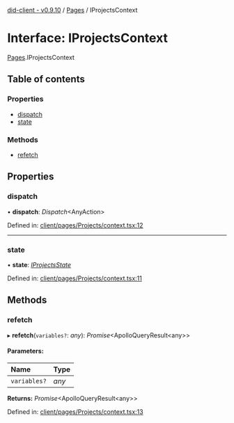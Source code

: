 [did-client - v0.9.10](../README.md) / [Pages](../modules/pages.md) / IProjectsContext

# Interface: IProjectsContext

[Pages](../modules/pages.md).IProjectsContext

## Table of contents

### Properties

- [dispatch](pages.iprojectscontext.md#dispatch)
- [state](pages.iprojectscontext.md#state)

### Methods

- [refetch](pages.iprojectscontext.md#refetch)

## Properties

### dispatch

• **dispatch**: *Dispatch*<AnyAction\>

Defined in: [client/pages/Projects/context.tsx:12](https://github.com/Puzzlepart/did/blob/dev/client/pages/Projects/context.tsx#L12)

___

### state

• **state**: [*IProjectsState*](pages.iprojectsstate.md)

Defined in: [client/pages/Projects/context.tsx:11](https://github.com/Puzzlepart/did/blob/dev/client/pages/Projects/context.tsx#L11)

## Methods

### refetch

▸ **refetch**(`variables?`: *any*): *Promise*<ApolloQueryResult<any\>\>

#### Parameters:

Name | Type |
:------ | :------ |
`variables?` | *any* |

**Returns:** *Promise*<ApolloQueryResult<any\>\>

Defined in: [client/pages/Projects/context.tsx:13](https://github.com/Puzzlepart/did/blob/dev/client/pages/Projects/context.tsx#L13)

